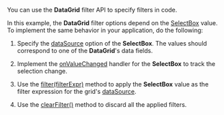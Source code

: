You can use the **DataGrid** filter API to specify filters in code. 

In this example, the **DataGrid** filter options depend on the [SelectBox](/Documentation/ApiReference/UI_Widgets/dxSelectBox/) value. To implement the same behavior in your application, do the following:

1. Specify the [dataSource](/Documentation/ApiReference/UI_Widgets/dxSelectBox/Configuration/#dataSource) option of the **SelectBox**. The values should correspond to one of the **DataGrid**'s data fields.

2. Implement the [onValueChanged](/Documentation/ApiReference/UI_Widgets/dxSelectBox/Configuration/#onValueChanged) handler for the **SelectBox** to track the selection change.

3. Use the [filter(filterExpr)](/Documentation/ApiReference/UI_Widgets/dxDataGrid/Methods/#filterfilterExpr) method to apply the **SelectBox** value as the filter expression for the grid's [dataSource](/Documentation/ApiReference/UI_Widgets/dxDataGrid/Configuration/#dataSource).

4. Use the [clearFilter()](/Documentation/ApiReference/UI_Widgets/dxDataGrid/Methods/#clearFilter) method to discard all the applied filters. 
